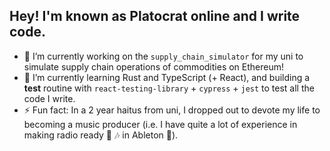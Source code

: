 ## Hey! I'm known as Platocrat online and I write code. 


<!--
**platocrat/platocrat** is a ✨ _special_ ✨ repository because its `README.md` (this file) appears on your GitHub profile.

Here are some ideas to get you started:

- 🔭 I’m currently working on ...
- 🌱 I’m currently learning ...
- 👯 I’m looking to collaborate on ...
- 🤔 I’m looking for help with ...
- 💬 Ask me about ...
- 📫 How to reach me: ...
- 😄 Pronouns: ...
- ⚡ Fun fact: ...
-->

- 🔭 I’m currently working on the `supply_chain_simulator` for my uni to simulate supply chain operations of commodities on Ethereum! 
- 🌱 I’m currently learning Rust and TypeScript (+ React), and building a **test** routine with `react-testing-library` + `cypress` + `jest` to test all the code I write.
- ⚡ Fun fact: In a 2 year haitus from uni, I dropped out to devote my life to becoming a music producer (i.e. I have quite a lot of experience in making radio ready 🎼 🎶 in Ableton 💽).
